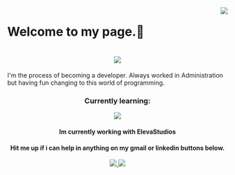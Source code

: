 <img align="right" src="https://visitor-badge.laobi.icu/badge?page_id=rgallegos07.rgallegos07" />

<h1> Welcome to my page.👋 </h1>

<h1 align="center">
    <img src="https://readme-typing-svg.herokuapp.com/?font=Righteous&size=35&center=true&vCenter=true&width=500&height=70&duration=4000&lines=Hi+There!+👋;+I'm+Rigo+Gallegos!;" />
  
</h1>

I'm the process of becoming a developer.
Always worked in Administration but having fun changing to this world
of programming.

<h3 align="center">Currently learning:</h3>
<div>
<p align = 'center'>
  <a href="https://skillicons.dev">
    <img src="https://skillicons.dev/icons?i=js,html,css,react" />

  </a>
</p>
</div>

<h4 align = "center"> Im currently working with ElevaStudios </h4>
<h4 align = "center"> Hit me up if i can help in anything on my gmail or linkedin buttons below. </h4>

<div align="center"> 
  <a href="mailto:rgallegos07@gmail.com">
    <img src="https://img.shields.io/badge/Gmail-333333?style=for-the-badge&logo=gmail&logoColor=red" />
  </a>
  <a href="https://https://www.linkedin.com/in/rigoberto-gallegos-/" target="_blank">
    <img src="https://img.shields.io/badge/LinkedIn-0077B5?style=for-the-badge&logo=linkedin&logoColor=white" target="_blank" />
  </a>
</div>

